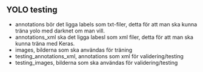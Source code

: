 ## YOLO testing 

* annotations bör det ligga labels som txt-filer, detta för att man ska kunna träna yolo med darknet om man vill.
* annotations_xml ska det ligga labesl som xml filer, detta för att man ska kunna träna med Keras.
* images, bilderna som ska användas för träning
* testing_annotations_xml, annotations som xml för validering/testing
* testing_images, bilderna som ska användas för validering/testing
